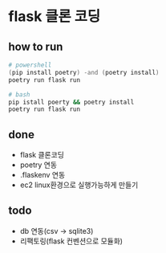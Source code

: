 # flask 클론 코딩

## how to run

```powershell
# powershell
(pip install poetry) -and (poetry install)
poetry run flask run
```

```bash
# bash
pip istall poerty && poetry install
poetry run flask run
```

## done

- flask 클론코딩
- poetry 연동
- .flaskenv 연동
- ec2 linux환경으로 실행가능하게 만들기

## todo

- db 연동(csv -> sqlite3)
- 리팩토링(flask 컨벤션으로 모듈화)
